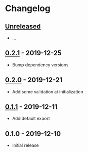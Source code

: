 # Changelog

## [Unreleased]

- ...

## [0.2.1] - 2019-12-25

- Bump dependency versions

## [0.2.0] - 2019-12-21

- Add some validation at initialization

## [0.1.1] - 2019-12-11

- Add default export

## 0.1.0 - 2019-12-10

- Initial release

[unreleased]: https://github.com/Synor/database-mysql/compare/0.2.1...HEAD
[0.2.1]: https://github.com/Synor/database-mysql/compare/0.2.0...0.2.1
[0.2.0]: https://github.com/Synor/database-mysql/compare/0.1.1...0.2.0
[0.1.1]: https://github.com/Synor/database-mysql/compare/0.1.0...0.1.1
